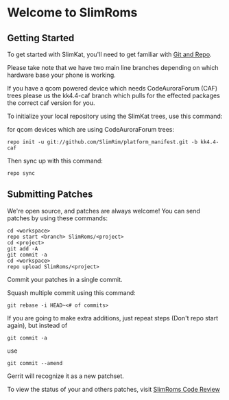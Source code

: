 Welcome to SlimRoms
===================


Getting Started
---------------

To get started with SlimKat, you'll need to get familiar with
[Git and Repo](http://source.android.com/download/using-repo).

Please take note that we have two main line branches depending on
which hardware base your phone is working.

If you have a qcom powered device which needs CodeAuroraForum (CAF)
trees please us the kk4.4-caf branch which pulls for the effected packages
the correct caf version for you.

To initialize your local repository using the SlimKat trees, use this command:


for qcom devices which are using CodeAuroraForum trees:

	repo init -u git://github.com/SlimRim/platform_manifest.git -b kk4.4-caf



Then sync up with this command:

	repo sync



Submitting Patches
------------------

We're open source, and patches are always welcome!
You can send patches by using these commands:

    cd <workspace>
    repo start <branch> SlimRoms/<project>
    cd <project>
    git add -A
    git commit -a
    cd <workspace>
    repo upload SlimRoms/<project>

Commit your patches in a single commit.

Squash multiple commit using this command:

	git rebase -i HEAD~<# of commits>

If you are going to make extra additions, just repeat steps (Don't repo start again), but instead of

	git commit -a

use

	git commit --amend

Gerrit will recognize it as a new patchset.

To view the status of your and others patches, visit [SlimRoms Code Review](http://gerrit.slimroms.net)
